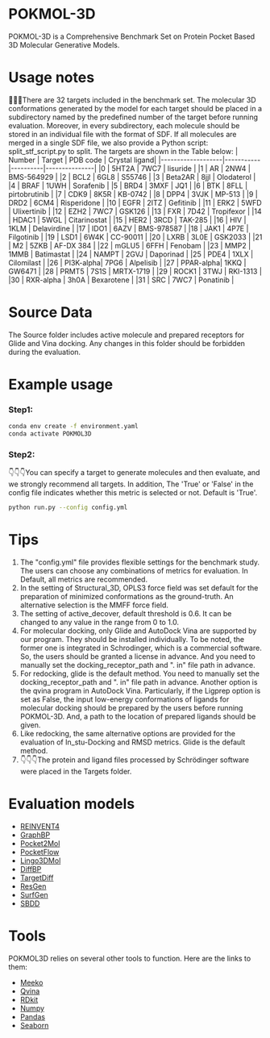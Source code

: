 # POKMOL-3D
POKMOL-3D is a Comprehensive Benchmark Set on Protein Pocket Based 3D Molecular Generative Models.
# Usage notes
🌈🌈🌈There are 32 targets included in the benchmark set. The molecular 3D conformations generated by the model for each target should be placed in a subdirectory named by the predefined number of the target before running evaluation. Moreover, in every subdirectory, each molecule should be stored in an individual file with the format of SDF. If all molecules are merged in a single SDF file, we also provide a Python script: split_stf_script.py to split. The targets are shown in the Table below:
| Number            | Target    | PDB code | Crystal ligand|
|-------------------|-----------|----------|---------------|
|0                  | 5HT2A     | 7WC7     | lisuride      |
|1                  | AR        | 2NW4     | BMS-564929    |
|2                  | BCL2      | 6GL8     | S55746        |
|3                  | Beta2AR   | 8jjl     | Olodaterol    |
|4                  | BRAF      | 1UWH     | Sorafenib     |
|5                  | BRD4      | 3MXF     | JQ1           |
|6                  | BTK       | 8FLL     | pirtobrutinib |
|7                  | CDK9      | 8K5R     | KB-0742       |
|8                  | DPP4      | 3VJK     | MP-513        |
|9                  | DRD2      | 6CM4     | Risperidone   |
|10                 | EGFR      | 2ITZ     | Gefitinib     |
|11                 | ERK2      | 5WFD     | Ulixertinib   |
|12                 | EZH2      | 7WC7     | GSK126        |
|13                 | FXR       | 7D42     | Tropifexor    |
|14                 | HDAC1     | 5WGL     | Citarinostat  |
|15                 | HER2      | 3RCD     | TAK-285       |
|16                 | HIV       | 1KLM     | Delavirdine   |
|17                 | IDO1      | 6AZV     | BMS-978587    |
|18                 | JAK1      | 4P7E     | Filgotinib    |
|19                 | LSD1      | 6W4K     | CC-90011      |
|20                 | LXRB      | 3L0E     | GSK2033       |
|21                 | M2        | 5ZKB     | AF-DX 384     |
|22                 | mGLU5     | 6FFH     | Fenobam       |
|23                 | MMP2      | 1MMB     | Batimastat    |
|24                 | NAMPT     | 2GVJ     | Daporinad     |
|25                 | PDE4      | 1XLX     | Cilomilast    |
|26                 | PI3K-alpha| 7PG6     | Alpelisib     |
|27                 | PPAR-alpha| 1KKQ     | GW6471        |
|28                 | PRMT5     | 7S1S     | MRTX-1719     |
|29                 | ROCK1     | 3TWJ     | RKI-1313      |
|30                 | RXR-alpha | 3h0A     | Bexarotene    |
|31                 | SRC       | 7WC7     | Ponatinib     |
# Source Data
The Source folder includes active molecule and prepared receptors for Glide and Vina docking. Any changes in this folder should be forbidden during the evaluation.
# Example usage
### Step1:
```bash
conda env create -f environment.yaml
conda activate POKMOL3D
```
### Step2:
👇👇👇You can specify a target to generate molecules and then evaluate, and we strongly recommend all targets. In addition, The 'True' or 'False' in the config file indicates whether this metric is selected or not. Default is 'True'.
```bash
python run.py --config config.yml
```
# Tips
1. The "config.yml" file provides flexible settings for the benchmark study. The users can choose any combinations of metrics for evaluation. In Default, all metrics are recommended.
2. In the setting of Structural_3D, OPLS3 force field was set default for the preparation of minimized conformations as the ground-truth. An alternative selection is the MMFF force field.
3. The setting of active_decover, default threshold is 0.6. It can be changed to any value in the range from 0 to 1.0.
4. For molecular docking, only Glide and AutoDock Vina are supported by our program. They should be installed individually. To be noted, the former one is integrated in Schrodinger, which is a commercial software. So, the users should be granted a license in advance. And you need to manually set the docking_receptor_path and ". in" file path in advance.
5. For redocking, glide is the default method. You need to manually set the docking_receptor_path and ". in" file path in advance. Another option is the qvina program in AutoDock Vina. Particularly, if the Ligprep option is set as False, the input low-energy conformations of ligands for molecular docking should be prepared by the users before running POKMOL-3D. And, a path to the location of prepared ligands should be given.
6. Like redocking, the same alternative options are provided for the evaluation of In_stu-Docking and RMSD metrics. Glide is the default method.
7. 👇👇👇The protein and ligand files processed by Schrödinger software were placed in the Targets folder.
# Evaluation models
- [REINVENT4](https://github.com/MolecularAI/REINVENT4)
- [GraphBP](https://github.com/divelab/GraphBP)
- [Pocket2Mol](https://github.com/pengxingang/Pocket2Mol)
- [PocketFlow](https://github.com/Saoge123/PocketFlow)
- [Lingo3DMol](https://github.com/stonewiseAIDrugDesign/Lingo3DMol)
- [DiffBP](https://github.com/arneschneuing/DiffSBDD)
- [TargetDiff](https://github.com/guanjq/targetdiff)
- [ResGen](https://github.com/HaotianZhangAI4Science/ResGen)
- [SurfGen](https://github.com/HaotianZhangAI4Science/SurfGen)
- [SBDD](https://github.com/luost26/3D-Generative-SBDD)
# Tools
POKMOL3D relies on several other tools to function. Here are the links to them:
- [Meeko](https://github.com/forlilab/Meeko)
- [Qvina](https://github.com/QVina/qvina)      
- [RDkit](https://github.com/rdkit/rdkit)
- [Numpy](https://github.com/numpy/numpy)
- [Pandas](https://github.com/pandas-dev/pandas)
- [Seaborn](https://github.com/mwaskom/seaborn)
